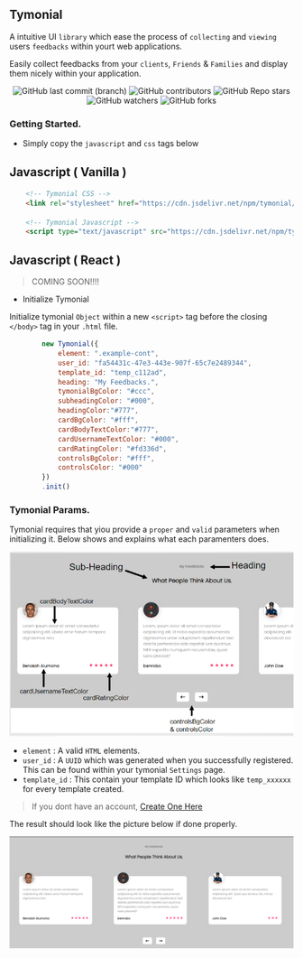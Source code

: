 ## Tymonial
A intuitive UI `library` which ease the process of `collecting` and `viewing` users `feedbacks` within yourt web applications.

Easily collect feedbacks from your `clients`, `Friends` & `Families` and display them nicely within your application.


<center>

![GitHub last commit (branch)](https://img.shields.io/github/last-commit/benrobo/tymonial/main?style=for-the-badge)
![GitHub contributors](https://img.shields.io/github/contributors/benrobo/tymonial?style=for-the-badge)
![GitHub Repo stars](https://img.shields.io/github/stars/benrobo/tymonial?style=for-the-badge)
![GitHub watchers](https://img.shields.io/github/watchers/benrobo/tymonial?style=for-the-badge)
![GitHub forks](https://img.shields.io/github/forks/benrobo/tymonial?style=for-the-badge)

</center>

### Getting Started.

- Simply copy the `javascript` and `css` tags below

## Javascript ( Vanilla )

```html
    <!-- Tymonial CSS -->
    <link rel="stylesheet" href="https://cdn.jsdelivr.net/npm/tymonial/lib/css/tymonial.css">

    <!-- Tymonial Javascript -->
    <script type="text/javascript" src="https://cdn.jsdelivr.net/npm/tymonial/lib/tymonial.js">
```

## Javascript ( React )

> COMING SOON!!!!

- Initialize Tymonial

Initialize tymonial `Object` within a new `<script>` tag before the closing `</body>` tag in your `.html` file.

```js
        new Tymonial({
            element: ".example-cont",
            user_id: "fa54431c-47e3-443e-907f-65c7e2489344",
            template_id: "temp_c112ad",
            heading: "My Feedbacks.",
            tymonialBgColor: "#ccc",
            subheadingColor: "#000",
            headingColor:"#777",
            cardBgColor: "#fff",
            cardBodyTextColor:"#777",
            cardUsernameTextColor: "#000",
            cardRatingColor: "#fd336d",
            controlsBgColor: "#fff",
            controlsColor: "#000"
        })
        .init()
```

### Tymonial Params.
Tymonial requires that yiou provide a `proper` and `valid` parameters when initializing it. Below shows and explains what each paramenters does.

![explanation.png](https://raw.githubusercontent.com/Benrobo/tymonial-lib/main/tymonial-exp.PNG)

- `element` : A valid `HTML` elements.
- `user_id` : A `UUID` which was generated when you successfully registered. This can be found within your tymonial `Settings` page.
- `template_id` : This contain your template ID which looks like `temp_xxxxxx` for every template created.

> If you dont have an account, [Create One Here](https://)

The result should look like the picture below if done properly.

![tymonial.png](https://raw.githubusercontent.com/Benrobo/tymonial-lib/main/tymonial.PNG)
